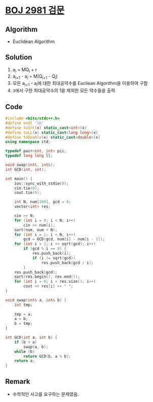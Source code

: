 # [BOJ 2981 검문](https://www.acmicpc.net/problem/2981)

## Algorithm
* Euclidean Algorithm

## Solution
1. a<sub>i</sub> = MQ<sub>i</sub> + r
2. a<sub>i+1</sub> - a<sub>i</sub> = M(Q<sub>i+1</sub> - Q<sub>i</sub>)
3. 모든 a<sub>i+1</sub> - a<sub>i</sub>에 대한 최대공약수를 Eucliean Algorithm을 이용하여 구함
4. ```3```에서 구한 최대공약수의 1을 제외한 모든 약수들을 출력

## Code
```cpp
#include <bits/stdc++.h>
#define endl '\n'
#define toInt(x) static_cast<int>(x)
#define toLL(x) static_cast<long long>(x)
#define toDouble(x) static_cast<double>(x)
using namespace std;

typedef pair<int, int> pii;
typedef long long ll;

void swap(int&, int&);
int GCD(int, int);

int main() {
    ios::sync_with_stdio(0);
	cin.tie(0);
	cout.tie(0);

    int N, num[100], gcd = 0;
    vector<int> res;

    cin >> N;
    for (int i = 0; i < N; i++)
        cin >> num[i];
    sort(num, num + N);
    for (int i = 1; i < N; i++)
        gcd = GCD(gcd, num[i] - num[i - 1]);
    for (int i = 2; i <= sqrt(gcd); i++)
        if (gcd % i == 0) {
            res.push_back(i);
            if (i != sqrt(gcd))
                res.push_back(gcd / i);
        }
    res.push_back(gcd);
    sort(res.begin(), res.end());
    for (int i = 0; i < res.size(); i++)
        cout << res[i] << " ";
}

void swap(int& a, int& b) {
    int tmp;
    
    tmp = a;
    a = b;
    b = tmp;
}

int GCD(int a, int b) {
    if (b > a)
        swap(a, b);
    while (b)
        return GCD(b, a % b);
    return a;
}
```

## Remark
* 수학적인 사고를 요구하는 문제였음.